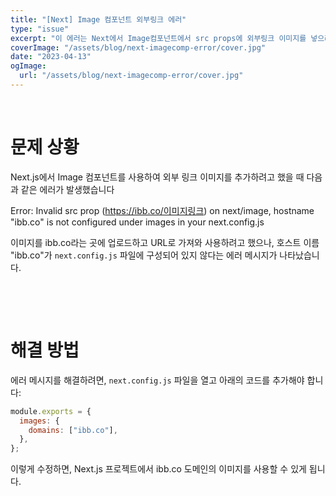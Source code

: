 ```yaml
---
title: "[Next] Image 컴포넌트 외부링크 에러"
type: "issue"
excerpt: "이 에러는 Next에서 Image컴포넌트에서 src props에 외부링크 이미지를 넣으려 할 때 나타난다. 필자는 ibb.co 라는 곳에 이미지를 업로드하여 url로 가져오는 방식을 택하여 진행하던 도중 만났다.."
coverImage: "/assets/blog/next-imagecomp-error/cover.jpg"
date: "2023-04-13"
ogImage:
  url: "/assets/blog/next-imagecomp-error/cover.jpg"
---
```


&nbsp;

# 문제 상황

Next.js에서 Image 컴포넌트를 사용하여 외부 링크 이미지를 추가하려고 했을 때 다음과 같은 에러가 발생했습니다

Error: Invalid src prop (https://ibb.co/이미지링크) on next/image, hostname "ibb.co" is not configured under images in your next.config.js

이미지를 ibb.co라는 곳에 업로드하고 URL로 가져와 사용하려고 했으나, 호스트 이름 "ibb.co"가 `next.config.js` 파일에 구성되어 있지 않다는 에러 메시지가 나타났습니다.

&nbsp;

&nbsp;

# 해결 방법

에러 메시지를 해결하려면, `next.config.js` 파일을 열고 아래의 코드를 추가해야 합니다:

```javascript
module.exports = {
  images: {
    domains: ["ibb.co"],
  },
};
```

이렇게 수정하면, Next.js 프로젝트에서 ibb.co 도메인의 이미지를 사용할 수 있게 됩니다.

&nbsp;

&nbsp;

&nbsp;

&nbsp;
